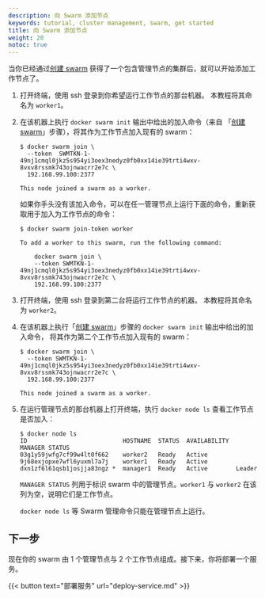 ```yaml
---
description: 向 Swarm 添加节点
keywords: tutorial, cluster management, swarm, get started
title: 向 Swarm 添加节点
weight: 20
notoc: true
---
```


当你已经通过[创建 swarm](create-swarm.md) 获得了一个包含管理节点的集群后，就可以开始添加工作节点了。

1.  打开终端，使用 ssh 登录到你希望运行工作节点的那台机器。
    本教程将其命名为 `worker1`。

2.  在该机器上执行 `docker swarm init` 输出中给出的加入命令（来自
    「[创建 swarm](create-swarm.md)」步骤），将其作为工作节点加入现有的 swarm：

    ```console
    $ docker swarm join \
      --token  SWMTKN-1-49nj1cmql0jkz5s954yi3oex3nedyz0fb0xx14ie39trti4wxv-8vxv8rssmk743ojnwacrr2e7c \
      192.168.99.100:2377

    This node joined a swarm as a worker.
    ```

    如果你手头没有该加入命令，可以在任一管理节点上运行下面的命令，重新获取用于加入为工作节点的命令：

    ```console
    $ docker swarm join-token worker

    To add a worker to this swarm, run the following command:

        docker swarm join \
        --token SWMTKN-1-49nj1cmql0jkz5s954yi3oex3nedyz0fb0xx14ie39trti4wxv-8vxv8rssmk743ojnwacrr2e7c \
        192.168.99.100:2377
    ```

3.  打开终端，使用 ssh 登录到第二台将运行工作节点的机器。
    本教程将其命名为 `worker2`。

4.  在该机器上执行「[创建 swarm](create-swarm.md)」步骤的 `docker swarm init` 输出中给出的加入命令，
    将其作为第二个工作节点加入现有的 swarm：

    ```console
    $ docker swarm join \
      --token SWMTKN-1-49nj1cmql0jkz5s954yi3oex3nedyz0fb0xx14ie39trti4wxv-8vxv8rssmk743ojnwacrr2e7c \
      192.168.99.100:2377

    This node joined a swarm as a worker.
    ```

5.  在运行管理节点的那台机器上打开终端，执行 `docker node ls` 查看工作节点是否加入：

    ```console
    $ docker node ls
    ID                           HOSTNAME  STATUS  AVAILABILITY  MANAGER STATUS
    03g1y59jwfg7cf99w4lt0f662    worker2   Ready   Active
    9j68exjopxe7wfl6yuxml7a7j    worker1   Ready   Active
    dxn1zf6l61qsb1josjja83ngz *  manager1  Ready   Active        Leader
    ```

    `MANAGER STATUS` 列用于标识 swarm 中的管理节点。`worker1` 与 `worker2` 在该列为空，说明它们是工作节点。

    `docker node ls` 等 Swarm 管理命令只能在管理节点上运行。


## 下一步

现在你的 swarm 由 1 个管理节点与 2 个工作节点组成。接下来，你将部署一个服务。

{{< button text="部署服务" url="deploy-service.md" >}}
